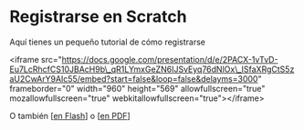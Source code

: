 # Registrarse en Scratch

Aquí tienes un pequeño tutorial de cómo registrarse

&lt;iframe src="https://docs.google.com/presentation/d/e/2PACX-1vTvD-Eu7LcRhcfCS10JBAcH9b\_qR1LYmxGeZN6IJSvEyq76dNlOx\_ISfaXRgCtS5zaU2CwArY9AIc55/embed?start=false&loop=false&delayms=3000" frameborder="0" width="960" height="569" allowfullscreen="true" mozallowfullscreen="true" webkitallowfullscreen="true"&gt;&lt;/iframe&gt;



O también \[[en Flash](http://aularagon.catedu.es/materialesaularagon2013/LegoWedo/Videos/RegistrarseScratch.htm)\] o \[[en PDF](http://aularagon.catedu.es/materialesaularagon2013/LegoWedo/Videos/RegistraseScractch.pdf)\]

